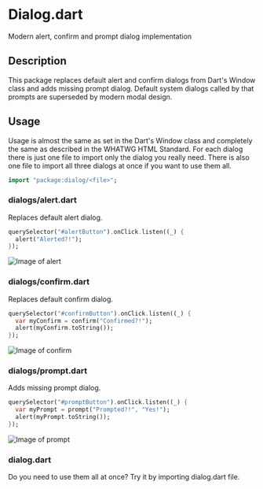 # Dialog.dart

Modern alert, confirm and prompt dialog implementation

## Description

This package replaces default alert and confirm dialogs from Dart's Window class and adds missing prompt dialog. Default system dialogs called by that prompts are superseded by modern modal design.

## Usage

Usage is almost the same as set in the Dart's Window class and completely the same as described in the WHATWG HTML Standard. For each dialog there is just one file to import only the dialog you really need. There is also one file to import all three dialogs at once if you want to use them all.

```Dart
import "package:dialog/<file>";
```

### dialogs/alert.dart

Replaces default alert dialog.

```Dart
querySelector("#alertButton").onClick.listen((_) {
  alert("Alerted?!");
});
```

![Image of alert](https://raw.githubusercontent.com/dvorapa/dialog-dart/master/alert.png)

### dialogs/confirm.dart

Replaces default confirm dialog.

```Dart
querySelector("#confirmButton").onClick.listen((_) {
  var myConfirm = confirm("Confirmed?!");
  alert(myConfirm.toString());
});
```

![Image of confirm](https://raw.githubusercontent.com/dvorapa/dialog-dart/master/confirm.png)

### dialogs/prompt.dart

Adds missing prompt dialog.

```Dart
querySelector("#promptButton").onClick.listen((_) {
  var myPrompt = prompt("Prompted?!", "Yes!");
  alert(myPrompt.toString());
});
```

![Image of prompt](https://raw.githubusercontent.com/dvorapa/dialog-dart/master/prompt.png)

### dialog.dart

Do you need to use them all at once? Try it by importing dialog.dart file.